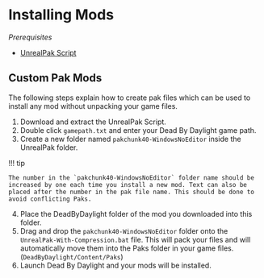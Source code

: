 # Installing Mods

*Prerequisites*

- [UnrealPak Script](https://cdn.discordapp.com/attachments/838158112749781000/929249085154803802/UnrealPak.zip)

## Custom Pak Mods

The following steps explain how to create pak files which can be used to install any mod without unpacking your game files.

1. Download and extract the UnrealPak Script.
2. Double click `gamepath.txt` and enter your Dead By Daylight game path.
3. Create a new folder named `pakchunk40-WindowsNoEditor` inside the UnrealPak folder.

!!! tip

    The number in the `pakchunk40-WindowsNoEditor` folder name should be increased by one each time you install a new mod. Text can also be placed after the number in the pak file name. This should be done to avoid conflicting Paks.

4. Place the DeadByDaylight folder of the mod you downloaded into this folder.
5. Drag and drop the `pakchunk40-WindowsNoEditor` folder onto the `UnrealPak-With-Compression.bat` file. This will pack your files and will automatically move them into the Paks folder in your game files. (`DeadByDaylight/Content/Paks`)
6. Launch Dead By Daylight and your mods will be installed.